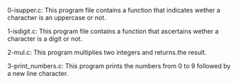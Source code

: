 0-isupper.c: This program file contains a function that indicates wether a charactwr is an uppercase or not.

1-isdigit.c: This program file contains a function that ascertains wether a character is a digit or not.

2-mul.c: This program multiplies two integers and returns.the result.

3-print_numbers.c: This program prints the numbers from 0 to 9 followed by a new line character. 
